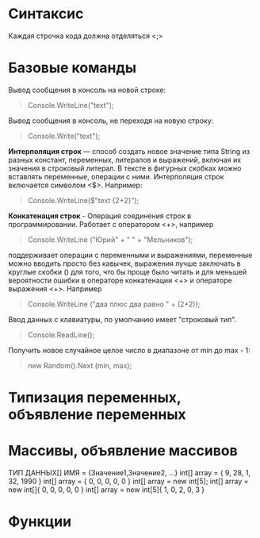 # Синтаксис #

Каждая строчка кода должна отделяться <;>

# Базовые команды #

Вывод сообщения в консоль на новой строке:

>Console.WriteLine("text");

Вывод сообщения в консоль, не переходя на новую строку:

>Console.Write("text");

**Интерполяция строк** — способ создать новое значение типа String из разных констант, переменных, литералов и выражений, включая их значения в строковый литерал. 
В тексте в фигурных скобках можно вставлять переменные, операции с ними. Интерполяция строк включается символом <$>. Например:

>Console.WriteLine($"text {2+2}");

**Конкатенация строк** - Операция соединения строк в программировании. Работает с оператором <+>, например

>Console.WriteLine ("Юрий" + " " + "Мельников");

поддерживает операции с переменными и выражениями, переменные можно вводить просто без кавычек, выражения лучше заключать в круглые скобки () для того, что бы проще было читать и для меньшей вероятности ошибки в операторе конкатенации <+> и операторе выражения <+>. Например

>Console.WriteLine ("два плюс два равно " + (2+2));

Ввод данных с клавиатуры, по умолчанию имеет "строковый тип".

>Console.ReadLine();

Получить новое случайное целое число в диапазоне от min до max - 1:

>new Random().Next (min, max);

# Типизация переменных, объявление переменных #

# Массивы, объявление массивов #

ТИП ДАННЫХ[] ИМЯ = {Значение1,Значение2, ...}
int[] array = { 9, 28, 1, 32, 1990 }
int[] array = { 0, 0, 0, 0, 0 }
int[] array = new int[5];
int[] array = new int[]{ 0, 0, 0, 0, 0 }
int[] array = new int[5]{ 1, 0, 2, 0, 3 }

# Функции #